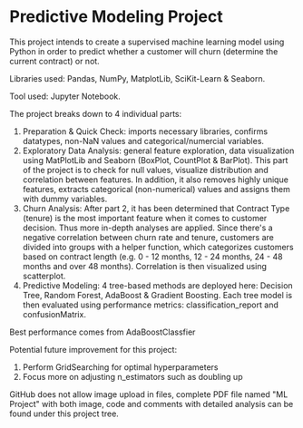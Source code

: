 # Predictive Modeling Project
This project intends to create a supervised machine learning model using Python in order to predict whether a customer will churn (determine the current contract) or not.

Libraries used: Pandas, NumPy, MatplotLib, SciKit-Learn & Seaborn.

Tool used: Jupyter Notebook.

The project breaks down to 4 individual parts:

1. Preparation & Quick Check: imports necessary libraries, confirms datatypes, non-NaN values and categorical/numercial variables.
2. Exploratory Data Analysis: general feature exploration, data visualization using MatPlotLib and Seaborn (BoxPlot, CountPlot & BarPlot). This part of the project is to check for null values, visualize distribution and correlation between features. In addition, it also removes highly unique features, extracts categorical (non-numerical) values and assigns them with dummy variables. 
3. Churn Analysis: After part 2, it has been determined that Contract Type (tenure) is the most important feature when it comes to customer decision. Thus more in-depth analyses are applied. Since there's a negative correlation between churn rate and tenure, customers are divided into groups with a helper function, which categorizes customers based on contract length (e.g. 0 - 12 months, 12 - 24 months, 24 - 48 months and over 48 months). Correlation is then visualized using scatterplot.
4. Predictive Modeling: 4 tree-based methods are deployed here: Decision Tree, Random Forest, AdaBoost & Gradient Boosting. Each tree model is then evaluated using performance metrics: classification_report and confusionMatrix.

Best performance comes from AdaBoostClassfier

Potential future improvement for this project:
1. Perform GridSearching for optimal hyperparameters
2. Focus more on adjusting n_estimators such as doubling up

GitHub does not allow image upload in files, complete PDF file named "ML Project" with both image, code and comments with detailed analysis can be found under this project tree.
